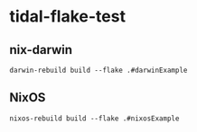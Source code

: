 # tidal-flake-test

## nix-darwin

```shell
darwin-rebuild build --flake .#darwinExample
```

## NixOS

```shell
nixos-rebuild build --flake .#nixosExample
```
